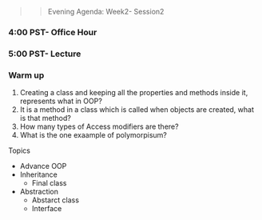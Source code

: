 >> Evening Agenda:  Week2- Session2 
### 4:00 PST-  Office Hour
### 5:00 PST-  Lecture

### Warm up 
1. Creating a class and keeping all the properties and methods inside it, represents what in OOP?
2. It is a method in a class which is called when objects are created, what is that method?
3. How many types of Access modifiers are there?
4. What is the one exaample of polymorpisum? 

Topics 
- Advance OOP
- Inheritance
    - Final class
- Abstraction
  - Abstarct class
  - Interface 

